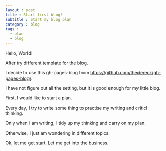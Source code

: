```yaml
---
layout : post
title : Start first blog!
subtitle : Start my blog plan
category : blog
tags :
  - plan
  - blog
---
```


Hello, World!

After try different template for the blog.

I decide to use this gh-pages-blog from https://github.com/thedereck/gh-pages-blog/.

I have not figure out all the setting, but it is good enough for my little blog.

First, I would like to start a plan.

Every day, I try to write some thing to practise my writing and criticl thinking.

Only when I am writing, I tidy up my thinking and carry on my plan.

Otherwise, I just am wondering in different topics.

Ok, let me get start. Let me get into the business.

  
